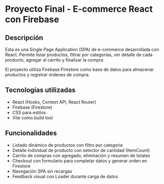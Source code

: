 # Proyecto Final - E-commerce React con Firebase

## Descripción

Esta es una Single Page Application (SPA) de e-commerce desarrollada con React. Permite listar productos, filtrar por categorías, ver detalle de cada producto, agregar al carrito y finalizar la compra.

El proyecto utiliza Firebase Firestore como base de datos para almacenar productos y registrar órdenes de compra.

## Tecnologías utilizadas

- React (Hooks, Context API, React Router)
- Firebase (Firestore)
- CSS para estilos
- Vite como build tool

## Funcionalidades

- Listado dinámico de productos con filtro por categoría
- Detalle individual de producto con selector de cantidad (ItemCount)
- Carrito de compras con agregado, eliminación y resumen de totales
- Checkout con formulario para completar datos y generar orden en Firestore
- Navegación SPA sin recargas
- Feedback visual con Loader durante carga de datos
